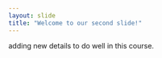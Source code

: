 ```yaml
---
layout: slide
title: "Welcome to our second slide!"
---
```

adding new details to do well in this course.
